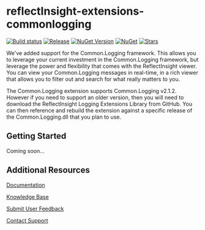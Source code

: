 # reflectInsight-extensions-commonlogging

[![Build status](https://img.shields.io/appveyor/ci/reflectsoftware/reflectinsight-extensions-commonlogging.svg)](https://ci.appveyor.com/project/reflectsoftware/reflectinsight-extensions-commonlogging)
[![Release](https://img.shields.io/github/release/reflectsoftware/reflectinsight-extensions-commonlogging.svg)](https://github.com/reflectsoftware/reflectinsight-extensions-commonlogging/releases/latest)
[![NuGet Version](http://img.shields.io/nuget/v/reflectsoftware.insight.extensions.commonlogging.svg?style=flat)](http://www.nuget.org/packages/ReflectSoftware.Insight.Extensions.CommonLogging/)
[![NuGet](https://img.shields.io/nuget/dt/reflectsoftware.insight.extensions.commonlogging.svg)](http://www.nuget.org/packages/ReflectSoftware.Insight.Extensions.CommonLogging/)
[![Stars](https://img.shields.io/github/stars/reflectsoftware/reflectinsight-extensions-commonlogging.svg)](https://github.com/reflectsoftware/reflectinsight-extensions-commonlogging/stargazers)


We've added support for the Common.Logging framework. This allows you to leverage your current investment in the Common.Logging framework, but leverage the power and flexibility that comes with the ReflectInsight viewer. You can view your Common.Logging messages in real-time, in a rich viewer that allows you to filter out and search for what really matters to you.

The Common.Logging extension supports Common.Logging v2.1.2. However if you need to support an older version, then you will need to download the ReflectInsight Logging Extensions Library from GitHub. You can then reference and rebuild the extension against a specific release of the Common.Logging.dll that you plan to use. 

## Getting Started

Coming soon...

## Additional Resources

[Documentation](https://reflectsoftware.atlassian.net/wiki/display/RI5/ReflectInsight+5+documentation)

[Knowledge Base](http://reflectsoftware.uservoice.com/knowledgebase)

[Submit User Feedback](http://reflectsoftware.uservoice.com/forums/158277-reflectinsight-feedback)

[Contact Support](support@reflectsoftware.com)
